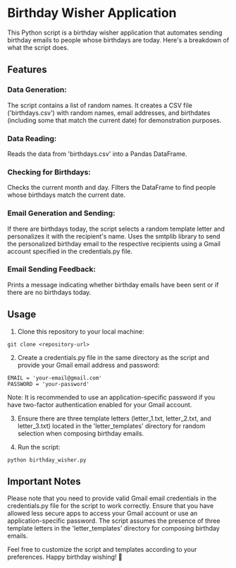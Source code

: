 # Birthday Wisher Application

This Python script is a birthday wisher application that automates sending birthday emails to people whose birthdays are today. 
Here's a breakdown of what the script does.


## Features

### Data Generation:
The script contains a list of random names.
It creates a CSV file ('birthdays.csv') with random names, email addresses, and birthdates (including some that match the current date) for demonstration purposes.
### Data Reading:
Reads the data from 'birthdays.csv' into a Pandas DataFrame.
### Checking for Birthdays:
Checks the current month and day.
Filters the DataFrame to find people whose birthdays match the current date.
### Email Generation and Sending:
If there are birthdays today, the script selects a random template letter and personalizes it with the recipient's name.
Uses the smtplib library to send the personalized birthday email to the respective recipients using a Gmail account specified in the credentials.py file.
### Email Sending Feedback:
Prints a message indicating whether birthday emails have been sent or if there are no birthdays today.


## Usage

1. Clone this repository to your local machine:
```
git clone <repository-url>
```

2. Create a credentials.py file in the same directory as the script and provide your Gmail email address and password:
```
EMAIL = 'your-email@gmail.com'
PASSWORD = 'your-password'
```
Note: It is recommended to use an application-specific password if you have two-factor authentication enabled for your Gmail account.

3. Ensure there are three template letters (letter_1.txt, letter_2.txt, and letter_3.txt) located in the 'letter_templates' directory for random selection when composing birthday emails.

4. Run the script:
```
python birthday_wisher.py
```


## Important Notes

Please note that you need to provide valid Gmail email credentials in the credentials.py file for the script to work correctly.
Ensure that you have allowed less secure apps to access your Gmail account or use an application-specific password.
The script assumes the presence of three template letters in the 'letter_templates' directory for composing birthday emails.

Feel free to customize the script and templates according to your preferences. Happy birthday wishing! 🎉
